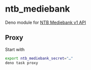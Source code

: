 # ntb_mediebank

Deno module for
[NTB Mediebank v1 API](https://mediebank.readme.io/reference/how-to-use-the-api)

## Proxy

Start with

```sh
export ntb_mediebank_secret="…"
deno task proxy
```
